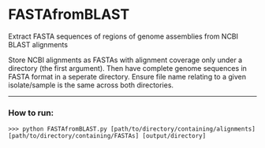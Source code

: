 # FASTAfromBLAST
Extract FASTA sequences of regions of genome assemblies from NCBI BLAST alignments

Store NCBI alignments as FASTAs with alignment coverage only under a directory (the first argument).
Then have complete genome sequences in FASTA format in a seperate directory.
Ensure file name relating to a given isolate/sample is the same across both directories.

---

### How to run:
```
>>> python FASTAfromBLAST.py [path/to/directory/containing/alignments] [path/to/directory/containing/FASTAs] [output/directory]
```